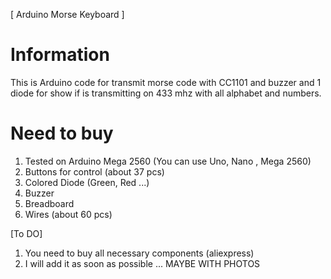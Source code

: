[ Arduino Morse Keyboard ]
# Information
This is Arduino code for transmit morse code with CC1101 and buzzer and 1 diode for show if is transmitting on 433 mhz with all alphabet and numbers.
 
# Need to buy
1. Tested on Arduino Mega 2560 (You can use Uno, Nano , Mega 2560)
2. Buttons for control (about 37 pcs)
3. Colored Diode (Green, Red ...)
4. Buzzer
5. Breadboard
6. Wires (about 60 pcs)

[To DO]

1. You need to buy all necessary components (aliexpress)
2. I will add it as soon as possible ... MAYBE WITH PHOTOS
